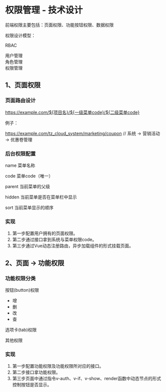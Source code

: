 # 权限管理 - 技术设计

前端权限主要包括：页面权限、功能按钮权限、数据权限

权限设计模型：

RBAC

用户管理  
角色管理  
权限管理  

## 1、页面权限

### 页面路由设计

https://example.com/${项目名}/${一级菜单code}/${二级菜单code}

例子：

https://example.com/tz_cloud_system/marketing/coupon // 系统 -> 营销活动 -> 优惠卷管理

### 后台权限配置

name 菜单名称

code 菜单code（唯一）

parent 当前菜单的父级

hidden 当前菜单是否在菜单栏中显示

sort 当前菜单显示的顺序

### 实现

1. 第一步配置用户拥有的页面权限。
2. 第二步通过接口拿到系统与菜单权限code。
2. 第三步通过Vue动态注册路由，异步加载组件的形式挂载页面。

## 2、页面 -> 功能权限

### 功能权限分类

按钮(button)权限

* 增
* 删
* 改
* 查

选项卡(tab)权限

其他权限

### 实现

1. 第一步配置功能权限及功能权限所对应的接口。
2. 第二步接口拿功能权限。
3. 第三步页面中通过指令v-auth、v-if、v-show、render函数中动态节点的形式控制按钮是否显示。
